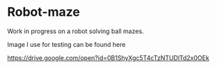 # Robot-maze
Work in progress on a robot solving ball mazes.

Image I use for testing can be found here 


https://drive.google.com/open?id=0B1ShyXgc5T4cTzNTUDlTd2x0OEk
